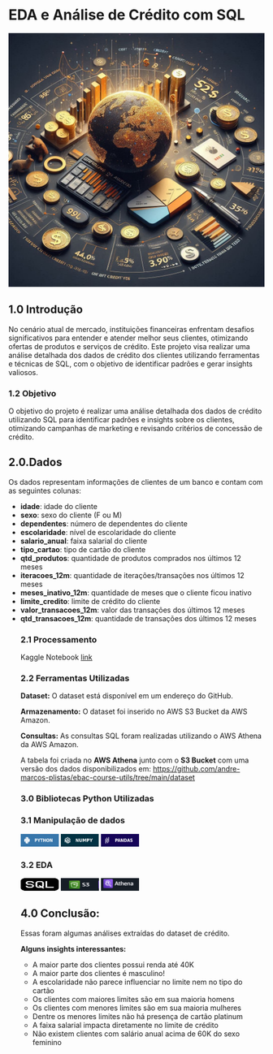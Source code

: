 
# EDA e Análise de Crédito com SQL

 <img src="images/project3.jpeg" alt="Uma bela paisagem" width="1000" height="500" title="Clique para ampliar">
 <h2>1.0 Introdução</h2>
<P>No cenário atual de mercado, instituições financeiras enfrentam desafios significativos para entender e atender melhor seus clientes, otimizando ofertas de produtos e serviços de crédito. Este projeto visa realizar uma análise detalhada dos dados de crédito dos clientes utilizando ferramentas e técnicas de SQL, com o objetivo de identificar padrões e gerar insights valiosos.</P>
 

 <h3> 1.2 Objetivo</h3>
 <p>O objetivo do projeto é realizar uma análise detalhada dos dados de crédito utilizando SQL para identificar padrões e insights sobre os clientes, otimizando campanhas de marketing e revisando critérios de concessão de crédito.
</p>

<h2>2.0.Dados</h2>
<p>Os dados representam informações de clientes de um banco e contam com as seguintes colunas:</p>

<ul>
  <li><strong>idade</strong>: idade do cliente</li>
  <li><strong>sexo</strong>: sexo do cliente (F ou M)</li>
  <li><strong>dependentes</strong>: número de dependentes do cliente</li>
  <li><strong>escolaridade</strong>: nível de escolaridade do cliente</li>
  <li><strong>salario_anual</strong>: faixa salarial do cliente</li>
  <li><strong>tipo_cartao</strong>: tipo de cartão do cliente</li>
  <li><strong>qtd_produtos</strong>: quantidade de produtos comprados nos últimos 12 meses</li>
  <li><strong>iteracoes_12m</strong>: quantidade de iterações/transações nos últimos 12 meses</li>
  <li><strong>meses_inativo_12m</strong>: quantidade de meses que o cliente ficou inativo</li>
  <li><strong>limite_credito</strong>: limite de crédito do cliente</li>
  <li><strong>valor_transacoes_12m</strong>: valor das transações dos últimos 12 meses</li>
  <li><strong>qtd_transacoes_12m</strong>: quantidade de transações dos últimos 12 meses</li>
 <h3><strong>2.1 Processamento</strong></h3>
</ul>
    <ul>
      Kaggle Notebook <a href="https://www.kaggle.com/code/fabiopereira445/projeto-3-eda-e-an-lise-de-credito-com-sql">link</a>
   
<h3><strong>2.2 Ferramentas Utilizadas</strong></h3>

<strong>Dataset:</strong> O dataset está disponível em um endereço do GitHub.
<p><strong>Armazenamento:</strong> O dataset foi inserido no AWS S3 Bucket da AWS Amazon.</p>
<p><strong>Consultas:</strong> As consultas SQL foram realizadas utilizando o AWS Athena da AWS Amazon.</p>

<p>A tabela foi criada no <strong>AWS Athena</strong> junto com o <strong>S3 Bucket</strong> com uma versão dos dados disponibilizados em: <a href="https://github.com/andre-marcos-perez/ebac-course-utils/tree/main/dataset">https://github.com/andre-marcos-plistas/ebac-course-utils/tree/main/dataset</a></p>


<h3>3.0 Bibliotecas Python Utilizadas</h3>
<h3>3.1 Manipulação de dados</h3>
<div class="icon-container">
<img src="images/img_python (1).svg" alt="Uma bela paisagem" width="75" height="25" title="img_python">
<img src="images/img_numpy (2).svg" alt="Uma bela paisagem" width="75" height="25" title="img_VScode">
<img src="images/img_pandas (2).svg" alt="Uma bela paisagem" width="75" height="25" title="img_jupyter">
</div>
<h3>3.2 EDA</h3>
<div class="icon-container">
<img src="images/sql.png" alt="Uma bela paisagem" width="75" height="25" title="SQL">
<img src="images/s3.png" alt="Uma bela paisagem" width="75" height="25" title="S3">
<img src="images/Athena.png" alt="Uma bela paisagem" width="75" height="25" title="Athena">
</div>
<h2>4.0 Conclusão:</h2>
Essas foram algumas análises extraídas do dataset de crédito.  

<strong>Alguns insights interessantes:</strong>

- A maior parte dos clientes possui renda até 40K
- A maior parte dos clientes é masculino!
- A escolaridade não parece influenciar no limite nem no tipo do cartão
- Os clientes com maiores limites são em sua maioria homens
- Os clientes com menores limites são em sua maioria mulheres
- Dentre os menores limites não há presença de cartão platinum
- A faixa salarial impacta diretamente no limite de crédito
- Não existem clientes com salário anual acima de 60K do sexo feminino


</body> 
</html>

